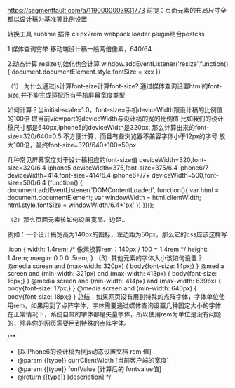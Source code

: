 https://segmentfault.com/a/1190000003931773
前提：页面元素的布局尺寸全都以设计稿为基准等比例设置

转换工具
sublime 插件
cli px2rem
webpack loader plugin结合postcss

1.媒体查询穷举
  移动端设计稿一般两倍像素，640/64

2.动态计算 resize初始化也会计算
window.addEventListener('resize',function(){
   document.documentElement.style.fontSize = xxx
})

（1）
为什么通过js计算font-size计算font-size?
通过媒体查询设置html的font-size,并不能完成适配所有手机屏幕宽度类型

如何计算？当initial-scale=1.0，font-size=手机deviceWidth跟设计稿的比例值的100倍
取当前viewport的deviceWidth与设计稿的宽的比例值
比如我们的设计稿尺寸都是640px,iphone5的deviceWidth是320px,
那么计算出来的font-size=320/640=0.5
不方便计算，而且有些浏览器不兼容字体小于12px的字号
放大100倍，最终font-size=320/640*100=50px

几种常见屏幕宽度对于设计稿相应的font-size值
deviceWidth=320,font-size=320/6.4  iphone5
deviceWidth=375,font-size=375/6.4  iphone6/7
deviceWidth=414,font-size=414/6.4  iphone6+/7+
deviceWidth=500,font-size=500/6.4
(function() {
   document.addEventListener('DOMContentLoaded', function(){
     var html = document.documentElement;
     var windowWidth = html.clientWidth;
     html.style.fontSize = windowWidth/6.4+'px'
   })
})();


（2）那么页面元素该如何设置宽高、边距...

例如：一个设计稿宽高为140px的图标，左边距为50px，那么它的css应该这样写

.icon {
width: 1.4rem; /* 像素换算rem：140px / 100 = 1.4rem */
height: 1.4rem;
margin: 0 0 0 .5rem;
}
（3）其他元素的字体大小该如何设置？
@media screen and (max-width: 320px) {
body{font-size: 14px;}
}
@media screen and (min-width: 321px) and (max-width: 413px) {
body{font-size: 16px;}
}
@media screen and (min-width: 414px) and (max-width: 639px) {
body{font-size: 17px;}
}
@media screen and (min-width: 640px) {
body{font-size: 18px;}
}
总结：如果网页没有用到特殊的点阵字体，字体单位使用rem，如果用到了点阵字体，字体需要通过媒体查询设置几种固定大小的字体
     在正常情况下，系统自带的字体都是矢量字体，所以使用rem为单位是没有问题的，除非你的网页需要用到特殊的点阵字体。


















/**
 * [以iPhone6的设计稿为例js动态设置文档 rem 值]
 * @param  {[type]} currClientWidth [当前客户端的宽度]
 * @param  {[type]} fontValue [计算后的 fontvalue值]
 * @return {[type]}     [description]
 */
<script>
    var currClientWidth, fontValue,originWidth;
    //originWidth用来设置设计稿原型的屏幕宽度（这里是以 Iphone 6为原型的设计稿）
    originWidth=375;
    __resize();

    //注册 resize事件
    window.addEventListener('resize', __resize, false);

    function __resize() {
        currClientWidth = document.documentElement.clientWidth;
        //这里是设置屏幕的最大和最小值时候给一个默认值
        if (currClientWidth > 640) currClientWidth = 640;
        if (currClientWidth < 320) currClientWidth = 320;
        //
        fontValue = ((62.5 * currClientWidth) /originWidth).toFixed(2);
        document.documentElement.style.fontSize = fontValue + '%';
    }
    </script>